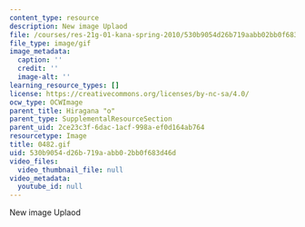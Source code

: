 ```yaml
---
content_type: resource
description: New image Uplaod
file: /courses/res-21g-01-kana-spring-2010/530b9054d26b719aabb02bb0f683d46d_0482.gif
file_type: image/gif
image_metadata:
  caption: ''
  credit: ''
  image-alt: ''
learning_resource_types: []
license: https://creativecommons.org/licenses/by-nc-sa/4.0/
ocw_type: OCWImage
parent_title: Hiragana "o"
parent_type: SupplementalResourceSection
parent_uid: 2ce23c3f-6dac-1acf-998a-ef0d164ab764
resourcetype: Image
title: 0482.gif
uid: 530b9054-d26b-719a-abb0-2bb0f683d46d
video_files:
  video_thumbnail_file: null
video_metadata:
  youtube_id: null
---
```

New image Uplaod